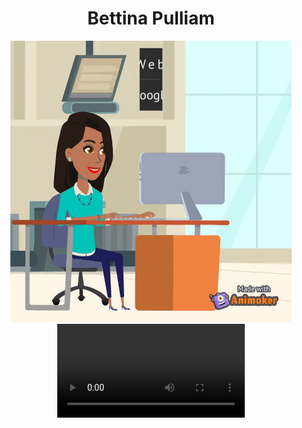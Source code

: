 <div align="center">
  <h1>Bettina Pulliam</h1>
</div>

<div align="center">
<img src="https://raw.githubusercontent.com/bfpulliam/bfpulliam/master/assets/YNUP87RS71CER2CK.gif">
</div>

<div align="center">
<video src="https://raw.githubusercontent.com/bfpulliam/bfpulliam/master/assets/7MOLRU5BJME9L6PN.mp4" controls preload></video>
</div>